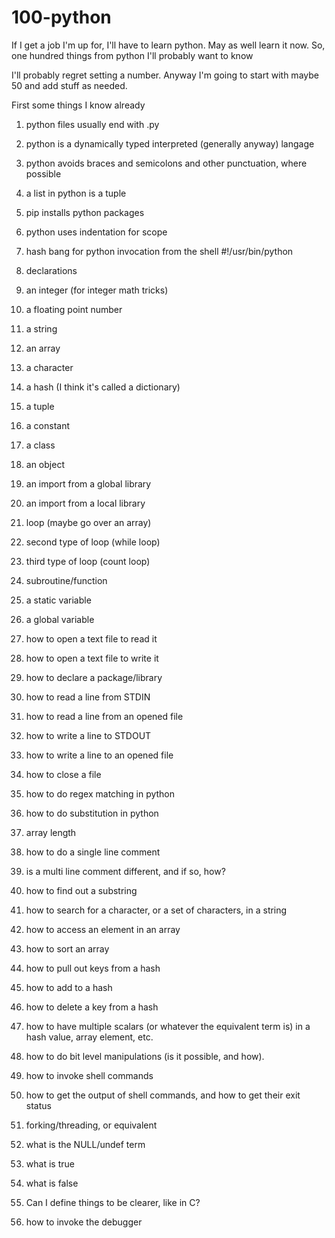 100-python
==========

If I get a job I'm up for, I'll have to learn python.  May as well learn it now.  So, one hundred things from python I'll probably want to know

I'll probably regret setting a number.  Anyway I'm going to start with maybe 50 and add stuff as needed.

First some things I know already
1. python files usually end with .py
2. python is a dynamically typed interpreted (generally anyway) langage
3. python avoids braces and semicolons and other punctuation, where possible
4. a list in python is a tuple
5. pip installs python packages
6. python uses indentation for scope

1. hash bang for python invocation from the shell #!/usr/bin/python
2. declarations
3. an integer (for integer math tricks)
4. a floating point number
5. a string
6. an array
7. a character
8. a hash (I think it's called a dictionary)
9. a tuple 
10. a constant
11. a class
12. an object
13. an import from a global library
14. an import from a local library
15. loop (maybe go over an array)
16. second type of loop (while loop)
17. third type of loop (count loop)
18. subroutine/function
19. a static variable
20. a global variable
21. how to open a text file to read it
22. how to open a text file to write it
23. how to declare a package/library
24. how to read a line from STDIN
25. how to read a line from an opened file
26. how to write a line to STDOUT
27. how to write a line to an opened file
28. how to close a file
29. how to do regex matching in python
30. how to do substitution in python
31. array length
32. how to do a single line comment
33. is a multi line comment different, and if so, how?
34. how to find out a substring
35. how to search for a character, or a set of characters, in a string
36. how to access an element in an array
37. how to sort an array
38. how to pull out keys from a hash
39. how to add to a hash
40. how to delete a key from a hash
41. how to have multiple scalars (or whatever the equivalent term is) in a hash value, array element, etc.
42. how to do bit level manipulations (is it possible, and how).
43. how to invoke shell commands
44. how to get the output of shell commands, and how to get their exit status
45. forking/threading, or equivalent
46. what is the NULL/undef term
47. what is true
48. what is false
49. Can I define things to be clearer, like in C?
50. how to invoke the debugger
